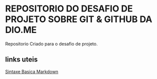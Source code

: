 # REPOSITORIO DO DESAFIO DE PROJETO SOBRE GIT & GITHUB DA DIO.ME
Repositorio Criado para o desafio de projeto.

## links uteis
[Sintaxe Basica Markdown](https:www.markdownguide.org/basic-sintax/)
